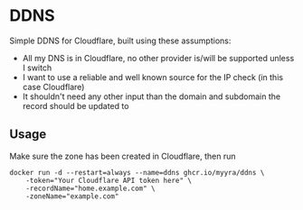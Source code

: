 # DDNS

Simple DDNS for Cloudflare, built using these assumptions:
- All my DNS is in Cloudflare, no other provider is/will be supported unless I switch
- I want to use a reliable and well known source for the IP check (in this case Cloudflare)
- It shouldn't need any other input than the domain and subdomain the record should be updated to

## Usage

Make sure the zone has been created in Cloudflare, then run

``` shell
docker run -d --restart=always --name=ddns ghcr.io/myyra/ddns \
    -token="Your Cloudflare API token here" \
    -recordName="home.example.com" \
    -zoneName="example.com"
```
